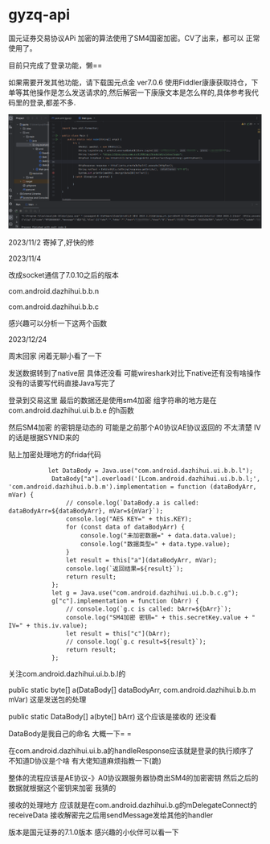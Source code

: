 # gyzq-api
国元证券交易协议APi
加密的算法使用了SM4国密加密。CV了出来，都可以 正常使用了。

目前只完成了登录功能，懒==

如果需要开发其他功能，请下载国元点金 ver7.0.6
使用Fiddler康康获取持仓，下单等其他操作是怎么发送请求的,然后解密一下康康文本是怎么样的,具体参考我代码里的登录,都差不多.

![avatar](1.png)


2023/11/2
寄掉了,好快的修

2023/11/4

改成socket通信了7.0.10之后的版本

com.android.dazhihui.b.b.n

com.android.dazhihui.b.b.c

感兴趣可以分析一下这两个函数

2023/12/24

周末回家 闲着无聊小看了一下

发送数据转到了native层 具体还没看 可能wireshark对比下native还有没有啥操作 没有的话要写代码直接Java写完了

登录到交易这里 最后的数据还是使用sm4加密 组字符串的地方是在com.android.dazhihui.ui.b.b.e 的h函数

然后SM4加密 的密钥是动态的 可能是之前那个A0协议AE协议返回的 不太清楚 IV的话是根据SYNID来的

贴上加密处理地方的frida代码

```
           let DataBody = Java.use("com.android.dazhihui.ui.b.b.l");
            DataBody["a"].overload('[Lcom.android.dazhihui.ui.b.b.l;', 'com.android.dazhihui.b.b.m').implementation = function (dataBodyArr, mVar) {
                // console.log(`DataBody.a is called: dataBodyArr=${dataBodyArr}, mVar=${mVar}`);
                console.log("AES KEY=" + this.KEY);
                for (const data of dataBodyArr) {
                    console.log("未加密数据=" + data.data.value);
                    console.log("数据类型=" + data.type.value);
                }
                let result = this["a"](dataBodyArr, mVar);
                console.log(`返回结果=${result}`);
                return result;
            };
            let g = Java.use("com.android.dazhihui.ui.b.b.c.g");
            g["c"].implementation = function (bArr) {
                // console.log(`g.c is called: bArr=${bArr}`);
                console.log("SM4加密 密钥=" + this.secretKey.value + "  IV=" + this.iv.value);
                let result = this["c"](bArr);
                // console.log(`g.c result=${result}`);
                return result;
            };
```
关注com.android.dazhihui.ui.b.b.l的

public static byte[] a(DataBody[] dataBodyArr, com.android.dazhihui.b.b.m mVar) 这是发送包的处理

public static DataBody[] a(byte[] bArr) 这个应该是接收的 还没看

DataBody是我自己的命名 大概一下= =

在com.android.dazhihui.ui.b.a的handleResponse应该就是登录的执行顺序了 不知道D协议是个啥 有大佬知道麻烦指教一下(跪)

整体的流程应该是AE协议-》A0协议跟服务器协商出SM4的加密密钥 然后之后的数据就根据这个密钥来加密 我猜的

接收的处理地方 应该就是在com.android.dazhihui.b.g的mDelegateConnect的receiveData 接收解密完之后用sendMessage发给其他的handler

版本是国元证券的7.1.0版本 感兴趣的小伙伴可以看一下
